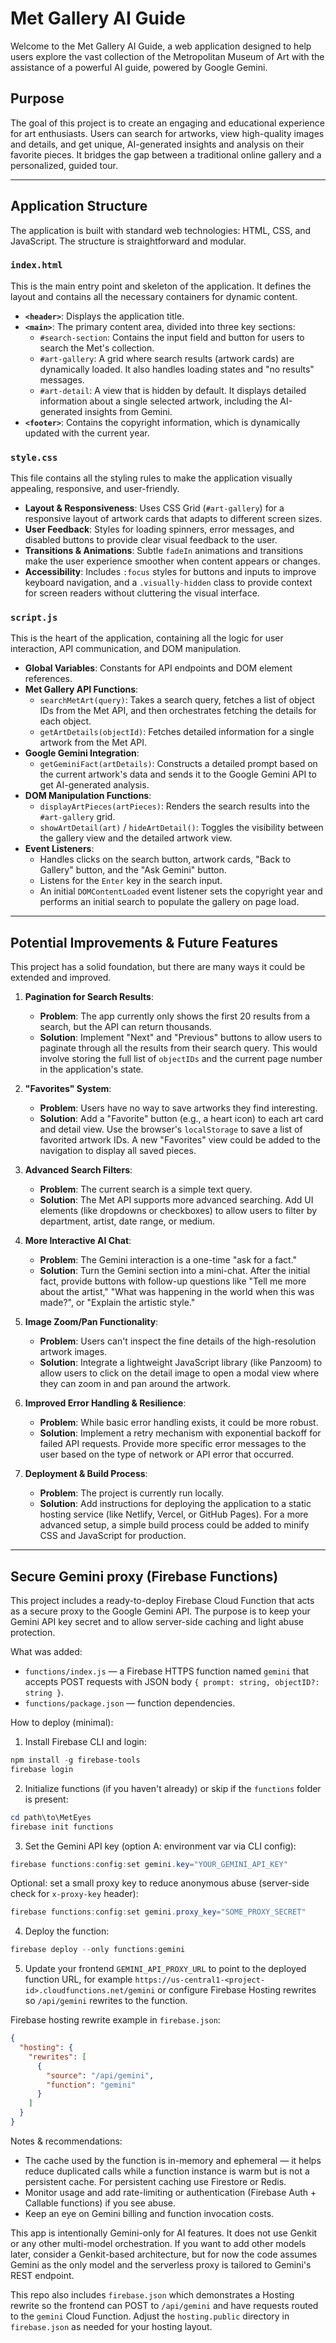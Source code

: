 # Met Gallery AI Guide

Welcome to the Met Gallery AI Guide, a web application designed to help users explore the vast collection of the Metropolitan Museum of Art with the assistance of a powerful AI guide, powered by Google Gemini.

## Purpose

The goal of this project is to create an engaging and educational experience for art enthusiasts. Users can search for artworks, view high-quality images and details, and get unique, AI-generated insights and analysis on their favorite pieces. It bridges the gap between a traditional online gallery and a personalized, guided tour.

---

## Application Structure

The application is built with standard web technologies: HTML, CSS, and JavaScript. The structure is straightforward and modular.

### `index.html`

This is the main entry point and skeleton of the application. It defines the layout and contains all the necessary containers for dynamic content.

- **`<header>`**: Displays the application title.
- **`<main>`**: The primary content area, divided into three key sections:
  - `#search-section`: Contains the input field and button for users to search the Met's collection.
  - `#art-gallery`: A grid where search results (artwork cards) are dynamically loaded. It also handles loading states and "no results" messages.
  - `#art-detail`: A view that is hidden by default. It displays detailed information about a single selected artwork, including the AI-generated insights from Gemini.
- **`<footer>`**: Contains the copyright information, which is dynamically updated with the current year.

### `style.css`

This file contains all the styling rules to make the application visually appealing, responsive, and user-friendly.

- **Layout & Responsiveness**: Uses CSS Grid (`#art-gallery`) for a responsive layout of artwork cards that adapts to different screen sizes.
- **User Feedback**: Styles for loading spinners, error messages, and disabled buttons to provide clear visual feedback to the user.
- **Transitions & Animations**: Subtle `fadeIn` animations and transitions make the user experience smoother when content appears or changes.
- **Accessibility**: Includes `:focus` styles for buttons and inputs to improve keyboard navigation, and a `.visually-hidden` class to provide context for screen readers without cluttering the visual interface.

### `script.js`

This is the heart of the application, containing all the logic for user interaction, API communication, and DOM manipulation.

- **Global Variables**: Constants for API endpoints and DOM element references.
- **Met Gallery API Functions**:
  - `searchMetArt(query)`: Takes a search query, fetches a list of object IDs from the Met API, and then orchestrates fetching the details for each object.
  - `getArtDetails(objectId)`: Fetches detailed information for a single artwork from the Met API.
- **Google Gemini Integration**:
  - `getGeminiFact(artDetails)`: Constructs a detailed prompt based on the current artwork's data and sends it to the Google Gemini API to get AI-generated analysis.
- **DOM Manipulation Functions**:
  - `displayArtPieces(artPieces)`: Renders the search results into the `#art-gallery` grid.
  - `showArtDetail(art)` / `hideArtDetail()`: Toggles the visibility between the gallery view and the detailed artwork view.
- **Event Listeners**:
  - Handles clicks on the search button, artwork cards, "Back to Gallery" button, and the "Ask Gemini" button.
  - Listens for the `Enter` key in the search input.
  - An initial `DOMContentLoaded` event listener sets the copyright year and performs an initial search to populate the gallery on page load.

---

## Potential Improvements & Future Features

This project has a solid foundation, but there are many ways it could be extended and improved.

1.  **Pagination for Search Results**:

    - **Problem**: The app currently only shows the first 20 results from a search, but the API can return thousands.
    - **Solution**: Implement "Next" and "Previous" buttons to allow users to paginate through all the results from their search query. This would involve storing the full list of `objectIDs` and the current page number in the application's state.

2.  **"Favorites" System**:

    - **Problem**: Users have no way to save artworks they find interesting.
    - **Solution**: Add a "Favorite" button (e.g., a heart icon) to each art card and detail view. Use the browser's `localStorage` to save a list of favorited artwork IDs. A new "Favorites" view could be added to the navigation to display all saved pieces.

3.  **Advanced Search Filters**:

    - **Problem**: The current search is a simple text query.
    - **Solution**: The Met API supports more advanced searching. Add UI elements (like dropdowns or checkboxes) to allow users to filter by department, artist, date range, or medium.

4.  **More Interactive AI Chat**:

    - **Problem**: The Gemini interaction is a one-time "ask for a fact."
    - **Solution**: Turn the Gemini section into a mini-chat. After the initial fact, provide buttons with follow-up questions like "Tell me more about the artist," "What was happening in the world when this was made?", or "Explain the artistic style."

5.  **Image Zoom/Pan Functionality**:

    - **Problem**: Users can't inspect the fine details of the high-resolution artwork images.
    - **Solution**: Integrate a lightweight JavaScript library (like Panzoom) to allow users to click on the detail image to open a modal view where they can zoom in and pan around the artwork.

6.  **Improved Error Handling & Resilience**:

    - **Problem**: While basic error handling exists, it could be more robust.
    - **Solution**: Implement a retry mechanism with exponential backoff for failed API requests. Provide more specific error messages to the user based on the type of network or API error that occurred.

7.  **Deployment & Build Process**:
    - **Problem**: The project is currently run locally.
    - **Solution**: Add instructions for deploying the application to a static hosting service (like Netlify, Vercel, or GitHub Pages). For a more advanced setup, a simple build process could be added to minify CSS and JavaScript for production.

---

## Secure Gemini proxy (Firebase Functions)

This project includes a ready-to-deploy Firebase Cloud Function that acts as a secure proxy to the Google Gemini API. The purpose is to keep your Gemini API key secret and to allow server-side caching and light abuse protection.

What was added:

- `functions/index.js` — a Firebase HTTPS function named `gemini` that accepts POST requests with JSON body `{ prompt: string, objectID?: string }`.
- `functions/package.json` — function dependencies.

How to deploy (minimal):

1. Install Firebase CLI and login:

```powershell
npm install -g firebase-tools
firebase login
```

2. Initialize functions (if you haven't already) or skip if the `functions` folder is present:

```powershell
cd path\to\MetEyes
firebase init functions
```

3. Set the Gemini API key (option A: environment var via CLI config):

```powershell
firebase functions:config:set gemini.key="YOUR_GEMINI_API_KEY"
```

Optional: set a small proxy key to reduce anonymous abuse (server-side check for `x-proxy-key` header):

```powershell
firebase functions:config:set gemini.proxy_key="SOME_PROXY_SECRET"
```

4. Deploy the function:

```powershell
firebase deploy --only functions:gemini
```

5. Update your frontend `GEMINI_API_PROXY_URL` to point to the deployed function URL, for example `https://us-central1-<project-id>.cloudfunctions.net/gemini` or configure Firebase Hosting rewrites so `/api/gemini` rewrites to the function.

Firebase hosting rewrite example in `firebase.json`:

```json
{
  "hosting": {
    "rewrites": [
      {
        "source": "/api/gemini",
        "function": "gemini"
      }
    ]
  }
}
```

Notes & recommendations:

- The cache used by the function is in-memory and ephemeral — it helps reduce duplicated calls while a function instance is warm but is not a persistent cache. For persistent caching use Firestore or Redis.
- Monitor usage and add rate-limiting or authentication (Firebase Auth + Callable functions) if you see abuse.
- Keep an eye on Gemini billing and function invocation costs.

This app is intentionally Gemini-only for AI features. It does not use Genkit or any other multi-model orchestration. If you want to add other models later, consider a Genkit-based architecture, but for now the code assumes Gemini as the only model and the serverless proxy is tailored to Gemini's REST endpoint.

This repo also includes `firebase.json` which demonstrates a Hosting rewrite so the frontend can POST to `/api/gemini` and have requests routed to the `gemini` Cloud Function. Adjust the `hosting.public` directory in `firebase.json` as needed for your hosting layout.
